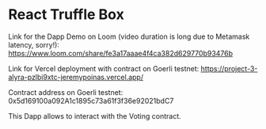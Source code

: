 # React Truffle Box

Link for the Dapp Demo on Loom (video duration is long due to Metamask latency, sorry!): https://www.loom.com/share/fe3a17aaae4f4ca382d629770b93476b

Link for Vercel deployment with contract on Goerli testnet: https://project-3-alyra-pzlbi9xtc-jeremypoinas.vercel.app/

Contract address on Goerli testnet: 0x5d169100a092A1c1895c73a61f3f36e92021bdC7

This Dapp allows to interact with the Voting contract.
